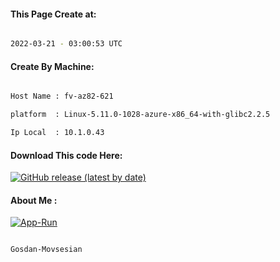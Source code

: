 
   
#### This Page Create at:

```bash

2022-03-21 - 03:00:53 UTC

```

#### Create By Machine:

```bash

Host Name : fv-az82-621

platform  : Linux-5.11.0-1028-azure-x86_64-with-glibc2.2.5

Ip Local  : 10.1.0.43

```
#### Download This code Here:

[![GitHub release (latest by date)](https://img.shields.io/github/v/release/Gosdan-Movsesian/Gosdan?style=for-the-badge&label=Download)](https://github.com/Gosdan-Movsesian/Gosdan/releases) 

</p> 

#### About Me :

[![App-Run](https://github.com/Gosdan-Movsesian/Gosdan/actions/workflows/App-Run.yml/badge.svg)](https://github.com/Gosdan-Movsesian/Gosdan/actions/workflows/App-Run.yml)

```bash

Gosdan-Movsesian

```

